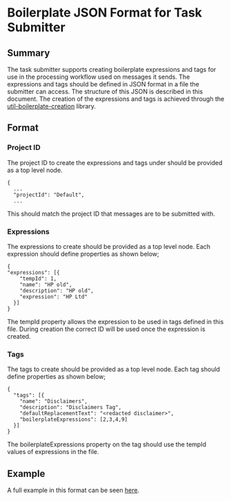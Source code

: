# Boilerplate JSON Format for Task Submitter

## Summary

The task submitter supports creating boilerplate expressions and tags for use in the processing workflow used on messages it sends. The expressions and tags should be defined in JSON format in a file the submitter can access. The structure of this JSON is described in this document. The creation of the expressions and tags is achieved through the [util-boilerplate-creation](https://github.com/CAFDataProcessing/boilerplate-service/tree/develop/util-boilerplate-creation) library.

## Format

### Project ID

The project ID to create the expressions and tags under should be provided as a top level node.

```
{
  ...
  "projectId": "Default",
  ...
```

This should match the project ID that messages are to be submitted with.

### Expressions

The expressions to create should be provided as a top level node. Each expression should define properties as shown below;

```
{
"expressions": [{
    "tempId": 1,
    "name": "HP old",
    "description": "HP old",
    "expression": "HP Ltd"
  }]
}
```

The tempId property allows the expression to be used in tags defined in this file. During creation the correct ID will be used once the expression is created.

### Tags

The tags to create should be provided as a top level node. Each tag should define properties as shown below;

```
{
  "tags": [{
    "name": "Disclaimers",
    "description": "Disclaimers Tag",
    "defaultReplacementText": "<redacted disclaimer>",
    "boilerplateExpressions": [2,3,4,9]
  }]
}
```

The boilerplateExpressions property on the tag should use the tempId values of expressions in the file.

## Example

A full example in this format can be seen [here](./example_files/boilerplate_input.json).